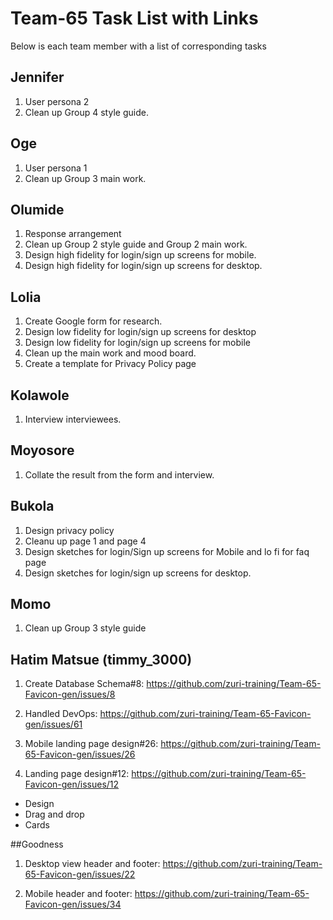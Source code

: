 # Team-65 Task List with Links
Below is each team member with a list of corresponding tasks

##  Jennifer
1.  User persona 2
1.  Clean up Group 4 style guide.

##  Oge
1.  User persona 1
1.  Clean up Group 3 main work.

##  Olumide
1.  Response arrangement
1.  Clean up Group 2 style guide  and Group 2 main work.
1.  Design high fidelity for login/sign up screens for mobile.
1.  Design high fidelity for login/sign up screens for desktop.

## Lolia
1.  Create Google form for research.
1.  Design low fidelity for login/sign up screens for desktop
1.  Design low fidelity for  login/sign up screens for mobile
1.  Clean up the main work and mood board.
1.  Create a template for Privacy Policy page


##  Kolawole
1.  Interview interviewees.


##  Moyosore
1.  Collate the result from the form and interview.


##  Bukola
1.  Design privacy policy
1.  Cleanu up page 1 and page 4
1.  Design sketches for login/Sign up screens for Mobile and lo fi for faq page
1.  Design sketches for login/sign up screens for desktop.


##  Momo
1.  Clean up Group 3 style guide

## Hatim Matsue (timmy_3000)
1.  Create Database Schema#8:
https://github.com/zuri-training/Team-65-Favicon-gen/issues/8

1.  Handled DevOps:
https://github.com/zuri-training/Team-65-Favicon-gen/issues/61

1.  Mobile landing page design#26:
https://github.com/zuri-training/Team-65-Favicon-gen/issues/26

1.  Landing page design#12:
https://github.com/zuri-training/Team-65-Favicon-gen/issues/12

*  Design
*  Drag and drop
*  Cards

##Goodness 
1. Desktop view header and footer:
 https://github.com/zuri-training/Team-65-Favicon-gen/issues/22

2. Mobile header and footer:
https://github.com/zuri-training/Team-65-Favicon-gen/issues/34
